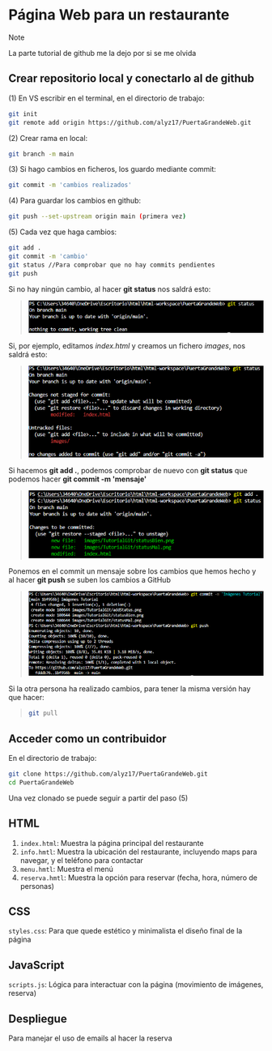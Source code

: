 # Página Web para un restaurante

> [!NOTE]
> La parte tutorial de github me la dejo por si se me olvida 
>
> ## Crear repositorio local y conectarlo al de github
> (1) En VS escribir en el terminal, en el directorio de trabajo: 
> ```bash
> git init
> git remote add origin https://github.com/alyz17/PuertaGrandeWeb.git
> ```
> (2) Crear rama en local: 
> ```bash
> git branch -m main
> ```
> (3) Si hago cambios en ficheros, los guardo mediante commit: 
> ```bash
> git commit -m 'cambios realizados'
> ```
> (4) Para guardar los cambios en github: 
> ```bash
> git push --set-upstream origin main (primera vez)
> ```
> (5) Cada vez que haga cambios: 
> ```bash
> git add .
> git commit -m 'cambio'
> git status //Para comprobar que no hay commits pendientes
> git push
> ```
> Si no hay ningún cambio, al hacer **git status** nos saldrá esto:
> > ![Status sin cambios](/images/TutorialGit/statusBien.png)
> 
> Si, por ejemplo, editamos *index.html* y creamos un fichero *images*, nos saldrá esto: 
> > ![Status con cambios](/images/TutorialGit/statusMal.png)
> 
> Si hacemos **git add .**, podemos comprobar de nuevo con **git status** que podemos hacer **git commit -m 'mensaje'**
> > ![Status tras hacer add](/images/TutorialGit/addStatus.png)
> 
> Ponemos en el commit un mensaje sobre los cambios que hemos hecho y al hacer **git push** se suben los cambios a GitHub
> > ![Commit de los cambios y push a Github](/images/TutorialGit/commitPush.png)
> 
> Si la otra persona ha realizado cambios, para tener la misma versión hay que hacer:
> > ```bash
> > git pull
> > ```
> 
> ## Acceder como un contribuidor
> En el directorio de trabajo: 
> ```bash
> git clone https://github.com/alyz17/PuertaGrandeWeb.git
> cd PuertaGrandeWeb
> ```
> Una vez clonado se puede seguir a partir del paso (5)

## HTML
1. `index.html`: Muestra la página principal del restaurante
2. `info.hmtl`: Muestra la ubicación del restaurante, incluyendo maps para navegar, y el teléfono para contactar
3. `menu.hmtl`: Muestra el menú
4. `reserva.hmtl`: Muestra la opción para reservar (fecha, hora, número de personas)
## CSS
`styles.css`: Para que quede estético y minimalista el diseño final de la página
## JavaScript
`scripts.js`: Lógica para interactuar con la página (movimiento de imágenes, reserva)
## Despliegue
Para manejar el uso de emails al hacer la reserva